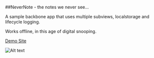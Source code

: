 ##NeverNote - the notes we never see...

A sample backbone app that uses multiple subviews, localstorage and lifecycle logging.

Works offline, in this age of digital snooping.

[Demo Site](http://resonancemultimedia.com/nevernote/)

![Alt text](http://d1zjcuqflbd5k.cloudfront.net/files/acc_50965/aCJw?response-content-disposition=inline;%20filename=Screenshot%202013-06-23%20at%2014.31.26.png;%20filename*=UTF-8%27%27Screenshot%202013-06-23%20at%2014.31.26.png&Expires=1372012392&Signature=I8c-yKc80gR~HccEaXB4VTMUqE3ixEZ~FQXnX1j9F8tl4L252aCJ7b-hLBnJ~U1u4KXoogwwesxRIVS9H-rC1shFp-xQu7dnE6zSDJui~~O2MdFsutf39hhVMNCjs5kYsPQJ~flLNAg1WhEuCz83cx11srhR9Qt50eQqIRcGkbg_&Key-Pair-Id=APKAJTEIOJM3LSMN33SA)
